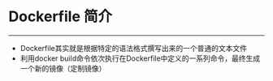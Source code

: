 # Dockerfile 简介

---

* Dockerfile其实就是根据特定的语法格式撰写出来的一个普通的文本文件
* 利用docker build命令依次执行在Dockerfile中定义的一系列命令，最终生成一个新的镜像（定制镜像）



